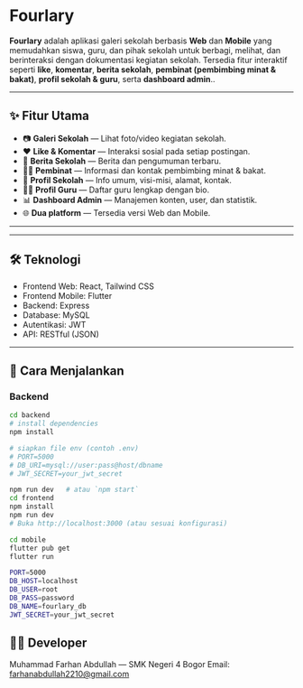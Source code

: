 # Fourlary


**Fourlary** adalah aplikasi galeri sekolah berbasis **Web** dan **Mobile** yang memudahkan siswa, guru, dan pihak sekolah untuk berbagi, melihat, dan berinteraksi dengan dokumentasi kegiatan sekolah. Tersedia fitur interaktif seperti **like**, **komentar**, **berita sekolah**, **pembinat (pembimbing minat & bakat)**, **profil sekolah & guru**, serta **dashboard admin**..

---

## ✨ Fitur Utama
- 📷 **Galeri Sekolah** — Lihat foto/video kegiatan sekolah.
- ❤️ **Like & Komentar** — Interaksi sosial pada setiap postingan.
- 📰 **Berita Sekolah** — Berita dan pengumuman terbaru.
- 👨‍🏫 **Pembinat** — Informasi dan kontak pembimbing minat & bakat.
- 🏫 **Profil Sekolah** — Info umum, visi-misi, alamat, kontak.
- 👩‍🏫 **Profil Guru** — Daftar guru lengkap dengan bio.
- 📊 **Dashboard Admin** — Manajemen konten, user, dan statistik.
- 🌐 **Dua platform** — Tersedia versi Web dan Mobile.

---


---

## 🛠️ Teknologi
- Frontend Web: React, Tailwind CSS
- Frontend Mobile: Flutter
- Backend: Express
- Database: MySQL
- Autentikasi: JWT
- API: RESTful (JSON)

---

## 🚀 Cara Menjalankan 

### Backend
```bash
cd backend
# install dependencies
npm install

# siapkan file env (contoh .env)
# PORT=5000
# DB_URI=mysql://user:pass@host/dbname
# JWT_SECRET=your_jwt_secret
```
```bash
npm run dev   # atau `npm start`
cd frontend
npm install
npm run dev
# Buka http://localhost:3000 (atau sesuai konfigurasi)
```
```bash
cd mobile
flutter pub get
flutter run
```
```bash
PORT=5000
DB_HOST=localhost
DB_USER=root
DB_PASS=password
DB_NAME=fourlary_db
JWT_SECRET=your_jwt_secret

```

## 👨‍💻 Developer

Muhammad Farhan Abdullah — SMK Negeri 4 Bogor
Email: farhanabdullah2210@gmail.com
